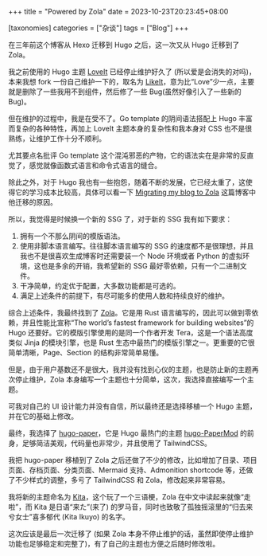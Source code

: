 +++
title = "Powered by Zola"
date = 2023-10-23T20:23:45+08:00

[taxonomies]
categories = ["杂谈"]
tags = ["Blog"]
+++

在三年前这个博客从 Hexo 迁移到 Hugo 之后，这一次又从 Hugo 迁移到了 Zola。

我之前使用的 Hugo 主题 [LoveIt](https://github.com/dillonzq/LoveIt) 已经停止维护好久了 (所以爱是会消失的对吗)，本来我想 fork 一份自己维护一下的，取名为 [LikeIt](https://github.com/st1020/LikeIt)，意为比“Love”少一点，主要就是删除了一些我用不到组件，然后修了一些 Bug(虽然好像引入了一些新的 Bug)。

但在维护的过程中，我是在受不了。Go template 的阴间语法搭配上 Hugo 丰富而复杂的各种特性，再加上 LoveIt 主题本身的复杂性和我本身对 CSS 也不是很熟练，让维护工作十分不顺利。

尤其要点名批评 Go template 这个混沌邪恶的产物，它的语法实在是非常的反直觉了，感觉就像函数式语言和命令式语言的缝合。

除此之外，对于 Hugo 我也有一些抱怨，随着不断的发展，它已经太重了，这使得它的学习成本比较高，具体可以看一下 [Migrating my blog to Zola](https://mrkaran.dev/posts/migrating-to-zola/) 这篇博客中他迁移的原因。

所以，我觉得是时候换一个新的 SSG 了，对于新的 SSG 我有如下要求：

1.  拥有一个不那么阴间的模版语法。
2.  使用非脚本语言编写。往往脚本语言编写的 SSG 的速度都不是很理想，并且我也不是很喜欢生成博客时还需要装一个 Node 环境或者 Python 的虚拟环境，这也是多余的开销，我希望新的 SSG 最好零依赖，只有一个二进制文件。
3.  干净简单，约定优于配置，大多数功能都是可选的。
4.  满足上述条件的前提下，有尽可能多的使用人数和持续良好的维护。

综合上述条件，我最终找到了 [Zola](https://www.getzola.org/)。它是用 Rust 语言编写的，因此可以做到零依赖，并且性能比宣称“The world’s fastest framework for building websites”的 Hugo 还要好。它的模版引擎使用的是同一个作者开发 Tera，这是一个语法高度类似 Jinja 的模块引擎，也是 Rust 生态中最热门的模版引擎之一。更重要的它很简单清晰，Page、Section 的结构非常简单易懂。

但是，由于用户基数还不是很大，我并没有找到心仪的主题，也是防止新的主题再次停止维护，Zola 本身编写一个主题也十分简单，这次，我选择直接编写一个主题。

可我对自己的 UI 设计能力并没有自信，所以最终还是选择移植一个 Hugo 主题，并在它的基础上修改。

最终，我选择了 [hugo-paper](https://github.com/nanxiaobei/hugo-paper)，它是 Hugo 最热门的主题 [hugo-PaperMod](https://github.com/adityatelange/hugo-PaperMod) 的前身，足够简洁美观，代码量也非常少，并且使用了 TailwindCSS。

我把 hugo-paper 移植到了 Zola 之后还做了不少的修改，比如增加了目录、项目页面、存档页面、分类页面、Mermaid 支持、Admonition shortcode 等，还做了不少样式的调整，多亏了 TailwindCSS 和 Zola，修改起来非常容易。

我将新的主题命名为 [Kita](https://github.com/st1020/kita)，这个玩了一个三语梗，Zola 在中文中读起来就像“走啦”，而 Kita 是日语“来た”(来了) 的罗马音，同时也致敬了孤独摇滚里的“归去来兮女士”喜多郁代 (Kita Ikuyo) 的名字。

这次应该是最后一次迁移了 (如果 Zola 本身不停止维护的话，虽然即使停止维护功能也足够稳定和完整了)，有了自己的主题也方便之后随时修改啦。
